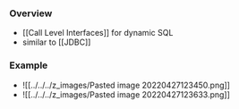 ### Overview
+ [[Call Level Interfaces]] for dynamic SQL
+ similar to [[JDBC]]

### Example
+ ![[../../../z_images/Pasted image 20220427123450.png]]
+ ![[../../../z_images/Pasted image 20220427123633.png]]